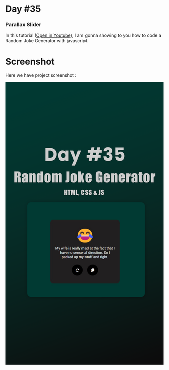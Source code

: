 # Day #35

### Parallax Slider

In this tutorial ([Open in Youtube](https://youtu.be/reurfcC65_s)), I am gonna showing to you how to code a Random Joke Generator with javascript.

# Screenshot

Here we have project screenshot :

![screenshot](35-Screenshot.png)
